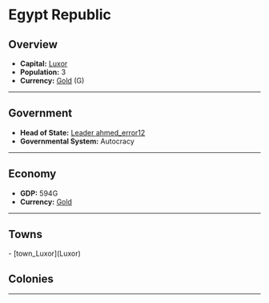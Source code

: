 # <!--NAME-->Egypt Republic<!--NAME-->

## Overview

- **Capital:** <!--CAPITAL_LINK-->[Luxor](town_Luxor)<!--CAPITAL_LINK-->
- **Population:** <!--POPULATION-->3<!--POPULATION-->
- **Currency:** <!--CURRENCY_LINK-->[Gold](currency_Gold)<!--CURRENCY_LINK--> (<!--CURRENCY_ABV-->G<!--CURRENCY_ABV-->)

---

## Government

- **Head of State:** <!--LEADER_TITLE_LINK-->[Leader ahmed_error12](user_ahmed_error12)<!--LEADER_TITLE_LINK-->
- **Governmental System:** <!--GOVERNMENT-->Autocracy<!--GOVERNMENT-->

---

## Economy

- **GDP:** <!--GDP-->594G<!--GDP-->
- **Currency:** <!--CURRENCY_LINK-->[Gold](currency_Gold)<!--CURRENCY_LINK-->

---

## Towns

<!--TOWNS-->- [town_Luxor](Luxor)<!--TOWNS-->

## Colonies

<!--COLONIES--><!--COLONIES-->

---